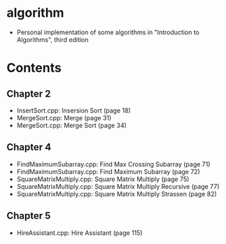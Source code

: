 # algorithm
* Personal implementation of some algorithms in "Introduction to Algorithms", third edition

# Contents

## Chapter 2
* InsertSort.cpp: Insersion Sort (page 18)
* MergeSort.cpp: Merge (page 31)
* MergeSort.cpp: Merge Sort (page 34)

## Chapter 4
* FindMaximumSubarray.cpp: Find Max Crossing Subarray (page 71)
* FindMaximumSubarray.cpp: Find Maximum Subarray (page 72)
* SquareMatrixMultiply.cpp: Square Matrix Multiply (page 75)
* SquareMatrixMultiply.cpp: Square Matrix Multiply Recursive (page 77)
* SquareMatrixMultiply.cpp: Square Matrix Multiply Strassen (page 82)

## Chapter 5
* HireAssistant.cpp: Hire Assistant (page 115)
